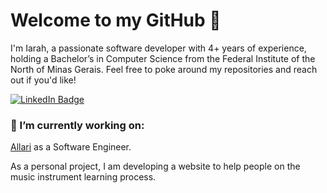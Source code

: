 # Welcome to my GitHub 👋

I'm Iarah, a passionate software developer with 4+ years of experience, holding a Bachelor’s in Computer Science from the Federal Institute of the North of Minas Gerais. Feel free to poke around my repositories and reach out if you'd like!

[![LinkedIn Badge](https://img.shields.io/badge/LinkedIn-Profile-informational?style=flat&logo=linkedin&logoColor=white&color=0D76A8)](https://www.linkedin.com/in/iarahalmeida/)

### 🔭 I’m currently working on:
[Allari](https://allari.com/) as a Software Engineer.

As a personal project, I am developing a website to help people on the music instrument learning process.
